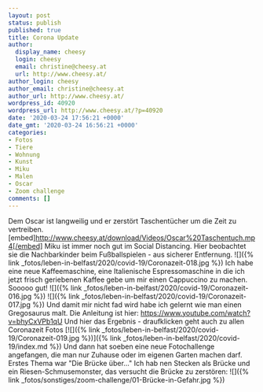```yaml
---
layout: post
status: publish
published: true
title: Corona Update
author:
  display_name: cheesy
  login: cheesy
  email: christine@cheesy.at
  url: http://www.cheesy.at/
author_login: cheesy
author_email: christine@cheesy.at
author_url: http://www.cheesy.at/
wordpress_id: 40920
wordpress_url: http://www.cheesy.at/?p=40920
date: '2020-03-24 17:56:21 +0000'
date_gmt: '2020-03-24 16:56:21 +0000'
categories:
- Fotos
- Tiere
- Wohnung
- Kunst
- Miku
- Malen
- Oscar
- Zoom challenge
comments: []
---
```

Dem Oscar ist langweilig und er zerstört Taschentücher um die Zeit zu vertreiben.
[embed]http://www.cheesy.at/download/Videos/Oscar%20Taschentuch.mp4[/embed]
Miku ist immer noch gut im Social Distancing. Hier beobachtet sie die Nachbarkinder beim Fußballspielen - aus sicherer Entfernung.
![]({% link _fotos/leben-in-belfast/2020/covid-19/Coronazeit-018.jpg %})
Ich habe eine neue Kaffeemaschine, eine Italienische Espressomaschine in die ich jetzt frisch geriebenen Kaffee gebe um mir einen Cappuccino zu machen. Sooooo gut!
![]({% link _fotos/leben-in-belfast/2020/covid-19/Coronazeit-016.jpg %})
 ![]({% link _fotos/leben-in-belfast/2020/covid-19/Coronazeit-017.jpg %})
Und damit mir nicht fad wird habe ich gelernt wie man einen Gregosaurus malt. Die Anleitung ist hier: https://www.youtube.com/watch?v=bhyCxVPb1qU
Und hier das Ergebnis - draufklicken geht auch zu allen Coronazeit Fotos
[![]({% link _fotos/leben-in-belfast/2020/covid-19/Coronazeit-019.jpg %})]({% link _fotos/leben-in-belfast/2020/covid-19/index.md %})
Und dann hat soeben eine neue Fotochallenge angefangen, die man nur Zuhause oder im eigenen Garten machen darf. Erstes Thema war "Die Brücke über..." Ich hab nen Stecken als Brücke und ein Riesen-Schmusemonster, das versucht die Brücke zu zerstören:
![]({% link _fotos/sonstiges/zoom-challenge/01-Brücke-in-Gefahr.jpg %})
